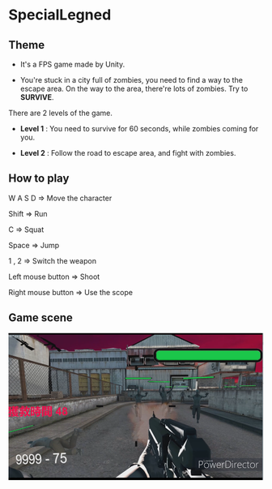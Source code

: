 # SpecialLegned

## Theme

- It's a FPS game made by Unity.

- You're stuck in a city full of zombies, you need to find a way to the escape area. On the way to the area, there're lots of zombies. Try to **SURVIVE**.

There are 2 levels of the game.

- **Level 1** : You need to survive for 60 seconds, while zombies coming for you.

- **Level 2** : Follow the road to escape area, and fight with zombies.


## How to play
W A S D => Move the character

Shift => Run

C => Squat

Space => Jump

1 , 2 => Switch the weapon

Left mouse button => Shoot

Right mouse button => Use the scope

## Game scene

 ![image](https://raw.githubusercontent.com/fancyshon/UnityProject_FPSGame/main/RdImg/Scene.png?token=ASCYJZZQIIPLVPRRLMZ2AD3AIEL52)